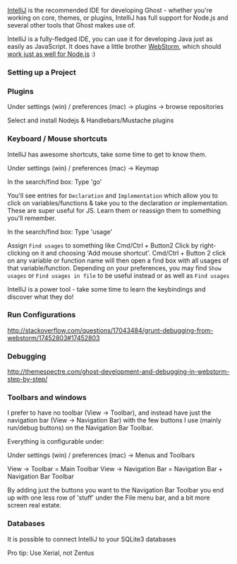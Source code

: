 [IntelliJ](http://www.jetbrains.com/idea/) is the recommended IDE for developing Ghost - whether you're working on core, themes, or plugins, IntelliJ has full support for Node.js and several other tools that Ghost makes use of.

IntelliJ is a fully-fledged IDE, you can use it for developing Java just as easily as JavaScript. It does have a little brother [WebStorm](http://www.jetbrains.com/webstorm/), which should [work just as well for Node.js](http://blog.jetbrains.com/webide/2011/11/webstorm-your-node-app/) :)


### Setting up a Project



### Plugins

Under settings (win) / preferences (mac) -> plugins -> browse repositories

Select and install Nodejs & Handlebars/Mustache plugins

### Keyboard / Mouse shortcuts

IntelliJ has awesome shortcuts, take some time to get to know them. 

Under settings (win) / preferences (mac) -> Keymap 

In the search/find box: Type 'go'

You'll see entries for `Declaration` and `Implementation` which allow you to click on variables/functions & take you to the declaration or implementation. These are super useful for JS. Learn them or reassign them to something you'll remember.

In the search/find box: Type 'usage'

Assign `Find usages` to something like Cmd/Ctrl + Button2 Click by right-clicking on it and choosing 'Add mouse shortcut'. Cmd/Ctrl + Button 2 click on any variable or function name will then open a find box with all usages of that variable/function. Depending on your preferences, you may find `Show usages` or `Find usages in file` to be useful instead or as well as `Find usages`

IntelliJ is a power tool - take some time to learn the keybindings and discover what they do!

### Run Configurations

http://stackoverflow.com/questions/17043484/grunt-debugging-from-webstorm/17452803#17452803

### Debugging

http://themespectre.com/ghost-development-and-debugging-in-webstorm-step-by-step/

### Toolbars and windows

I prefer to have no toolbar (View -> Toolbar), and instead have just the navigation bar (View -> Navigation Bar) with the few buttons I use (mainly run/debug buttons) on the Navigation Bar Toolbar. 

Everything is configurable under:

Under settings (win) / preferences (mac) -> Menus and Toolbars

View -> Toolbar = Main Toolbar
View -> Navigation Bar = Navigation Bar + Navigation Bar Toolbar

By adding just the buttons you want to the Navigation Bar Toolbar you end up with one less row of 'stuff' under the File menu bar, and a bit more screen real estate.

### Databases

It is possible to connect IntelliJ to your SQLite3 databases

Pro tip: Use Xerial, not Zentus




